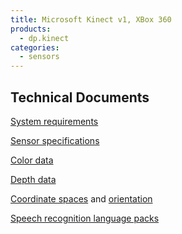 ```yaml
---
title: Microsoft Kinect v1, XBox 360
products:
  - dp.kinect
categories:
  - sensors
---
```


## Technical Documents

[System requirements](https://learn.microsoft.com/en-us/previous-versions/windows/kinect-1.8/hh855359(v=ieb.10))

[Sensor specifications](https://learn.microsoft.com/en-us/previous-versions/windows/kinect-1.8/jj131033(v=ieb.10))

[Color data](https://learn.microsoft.com/en-us/previous-versions/windows/kinect-1.8/jj131027(v=ieb.10))

[Depth data](https://learn.microsoft.com/en-us/previous-versions/windows/kinect-1.8/jj131028(v=ieb.10))

[Coordinate spaces](https://learn.microsoft.com/en-us/previous-versions/windows/kinect-1.8/hh973078(v=ieb.10)) and [orientation](https://learn.microsoft.com/en-us/previous-versions/windows/kinect-1.8/hh973073(v=ieb.10))

[Speech recognition language packs](http://go.microsoft.com/fwlink/?LinkID=248679)
